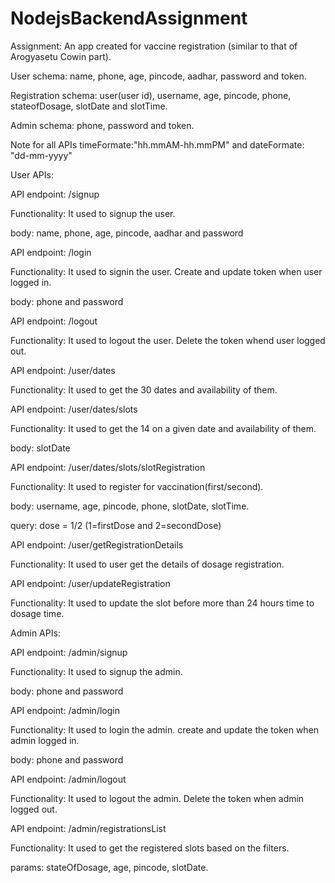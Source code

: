 # NodejsBackendAssignment
Assignment: An app created for vaccine registration (similar to that of Arogyasetu Cowin part).

User schema: name, phone, age, pincode, aadhar, password and token.

Registration schema: user(user id), username, age, pincode, phone, stateofDosage, slotDate and slotTime.

Admin schema: phone, password and token.

Note for all APIs timeFormate:"hh.mmAM-hh.mmPM" and dateFormate: "dd-mm-yyyy"

User APIs:

API endpoint: /signup

Functionality: It used to signup the user.

body: name, phone, age, pincode, aadhar and password

API endpoint: /login

Functionality: It used to signin the user. Create and update token when user logged in.

body: phone and password

API endpoint: /logout

Functionality: It used to logout the user. Delete the token whend user logged out.

API endpoint: /user/dates

Functionality: It used to get the 30 dates and availability of them.

API endpoint: /user/dates/slots

Functionality: It used to get the 14 on a given date and availability of them.

body: slotDate

API endpoint: /user/dates/slots/slotRegistration

Functionality: It used to register for vaccination(first/second).

body: username, age, pincode, phone, slotDate, slotTime.

query: dose = 1/2 (1=firstDose and 2=secondDose)

API endpoint: /user/getRegistrationDetails

Functionality: It used to user get the details of dosage registration.

API endpoint: /user/updateRegistration

Functionality: It used to update the slot before more than 24 hours time to dosage time.

Admin APIs:

API endpoint: /admin/signup

Functionality: It used to signup the admin.

body: phone and password

API endpoint: /admin/login

Functionality: It used to login the admin. create and update the token when admin logged in.

body: phone and password

API endpoint: /admin/logout

Functionality: It used to logout the admin. Delete the token when admin logged out.

API endpoint: /admin/registrationsList

Functionality: It used to get the registered slots based on the filters.

params: stateOfDosage, age, pincode, slotDate.
